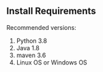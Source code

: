 ## Install Requirements

Recommended versions:

1. Python 3.8
2. Java 1.8
3. maven 3.6
4. Linux OS or Windows OS